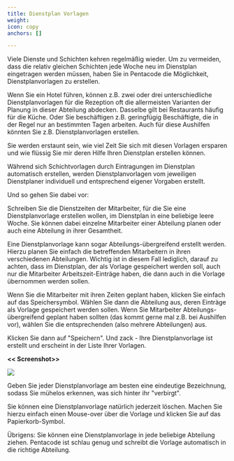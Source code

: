 ```yaml
---
title: Dienstplan Vorlagen
weight: 
icon: copy
anchors: []

---
```

Viele Dienste und Schichten kehren regelmäßig wieder. Um zu vermeiden, dass die relativ gleichen Schichten jede Woche neu im Dienstplan eingetragen werden müssen, haben Sie in Pentacode die Möglichkeit, Dienstplanvorlagen zu erstellen. 

Wenn Sie ein Hotel führen, können z.B. zwei oder drei unterschiedliche Dienstplanvorlagen für die Rezeption oft die allermeisten Varianten der Planung in dieser Abteilung abdecken. Dasselbe gilt bei Restaurants häufig für die Küche. Oder Sie beschäftigen z.B. geringfügig Beschäftigte, die in der Regel nur an bestimmten Tagen arbeiten. Auch für diese Aushilfen könnten Sie z.B. Dienstplanvorlagen erstellen. 

Sie werden erstaunt sein, wie viel Zeit Sie sich mit diesen Vorlagen ersparen und wie flüssig Sie mir deren Hilfe Ihren Dienstplan erstellen können.

Während sich Schichtvorlagen durch Eintragungen im Dienstplan automatisch erstellen, werden Dienstplanvorlagen vom jeweiligen  Dienstplaner individuell und entsprechend eigener Vorgaben erstellt. 

Und so gehen Sie dabei vor:

Schreiben Sie die Dienstzeiten der Mitarbeiter, für die Sie eine Dienstplanvorlage erstellen wollen, im Dienstplan in eine beliebige leere Woche. Sie können dabei einzelne Mitarbeiter einer Abteilung planen oder auch eine Abteilung in ihrer Gesamtheit.

Eine Dienstplanvorlage kann sogar Abteilungs-übergreifend erstellt werden.  Hierzu planen Sie einfach die betreffenden Mitarbeitern in ihren verschiedenen Abteilungen. Wichtig ist in diesem Fall lediglich, darauf zu achten, dass im Dienstplan, der als Vorlage gespeichert werden soll, auch nur die Mitarbeiter Arbeitszeit-Einträge haben, die dann auch in die Vorlage übernommen werden sollen.

Wenn Sie die Mitarbeiter mit ihren Zeiten geplant haben, klicken Sie einfach auf das Speichersymbol. Wählen Sie dann die Abteilung aus, deren Einträge als Vorlage gespeichert werden sollen. Wenn Sie Mitarbeiter Abteilungs-übergreifend geplant haben sollten (das kommt gerne mal z.B.  bei Aushilfen vor), wählen Sie die entsprechenden (also mehrere Abteilungen) aus.

Klicken Sie dann auf "Speichern". Und zack - Ihre Dienstplanvorlage ist erstellt und erscheint in der Liste Ihrer Vorlagen.

**<< Screenshot>>**

![](https://d33v4339jhl8k0.cloudfront.net/docs/assets/5dd29b3f04286364bc91dcd3/images/5df39ae104286364bc92d47f/file-OIJ0WATgCB.png)

Geben Sie jeder Dienstplanvorlage am besten eine eindeutige Bezeichnung, sodass Sie mühelos erkennen, was sich hinter ihr "verbirgt".

Sie können eine Dienstplanvorlage natürlich jederzeit löschen. Machen Sie hierzu einfach einen Mouse-over über die Vorlage und klicken Sie auf das Papierkorb-Symbol.

Übrigens: Sie können eine Dienstplanvorlage in jede beliebige Abteilung ziehen. Pentacode ist schlau genug und schreibt die Vorlage automatisch in die richtige Abteilung.